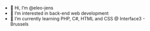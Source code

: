 - 👋 Hi, I’m @eleo-jens
- 👀 I’m interested in back-end web development
- 🌱 I’m currently learning PHP, C#, HTML and CSS @ Interface3 - Brussels

<!--- 📫 How to reach me ...

eleo-jens/eleo-jens is a ✨ special ✨ repository because its `README.md` (this file) appears on your GitHub profile.
You can click the Preview link to take a look at your changes.
--->
